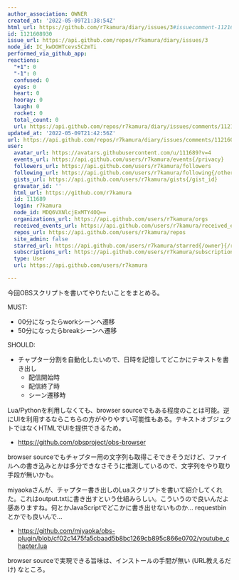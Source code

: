 ```yaml
---
author_association: OWNER
created_at: '2022-05-09T21:38:54Z'
html_url: https://github.com/r7kamura/diary/issues/3#issuecomment-1121608930
id: 1121608930
issue_url: https://api.github.com/repos/r7kamura/diary/issues/3
node_id: IC_kwDOHTcevs5C2mTi
performed_via_github_app: 
reactions:
  "+1": 0
  "-1": 0
  confused: 0
  eyes: 0
  heart: 0
  hooray: 0
  laugh: 0
  rocket: 0
  total_count: 0
  url: https://api.github.com/repos/r7kamura/diary/issues/comments/1121608930/reactions
updated_at: '2022-05-09T21:42:56Z'
url: https://api.github.com/repos/r7kamura/diary/issues/comments/1121608930
user:
  avatar_url: https://avatars.githubusercontent.com/u/111689?v=4
  events_url: https://api.github.com/users/r7kamura/events{/privacy}
  followers_url: https://api.github.com/users/r7kamura/followers
  following_url: https://api.github.com/users/r7kamura/following{/other_user}
  gists_url: https://api.github.com/users/r7kamura/gists{/gist_id}
  gravatar_id: ''
  html_url: https://github.com/r7kamura
  id: 111689
  login: r7kamura
  node_id: MDQ6VXNlcjExMTY4OQ==
  organizations_url: https://api.github.com/users/r7kamura/orgs
  received_events_url: https://api.github.com/users/r7kamura/received_events
  repos_url: https://api.github.com/users/r7kamura/repos
  site_admin: false
  starred_url: https://api.github.com/users/r7kamura/starred{/owner}{/repo}
  subscriptions_url: https://api.github.com/users/r7kamura/subscriptions
  type: User
  url: https://api.github.com/users/r7kamura

---
```

今回OBSスクリプトを書いてやりたいことをまとめる。

MUST:

- 00分になったらworkシーンへ遷移
- 50分になったらbreakシーンへ遷移

SHOULD:

- チャプター分割を自動化したいので、日時を記憶してどこかにテキストを書き出し
    - 配信開始時
    - 配信終了時
    - シーン遷移時

Lua/Pythonを利用しなくても、browser sourceでもある程度のことは可能。逆にUIを利用するならこちらの方がやりやすい可能性もある。テキストオブジェクトではなくHTMLでUIを提供できるため。

- https://github.com/obsproject/obs-browser

browser sourceでもチャプター用の文字列も取得こそできそうだけど、ファイルへの書き込みとかは多分できなさそうに推測しているので、文字列をやり取り手段が無いかも。

miyaokaさんが、チャプター書き出しのLuaスクリプトを書いて紹介してくれた。これはoutput.txtに書き出すという仕組みらしい。こういうので良いんだよ感ありますね。何とかJavaScriptでどこかに書き出せないものか… requestbin とかでも良いんで…

- https://github.com/miyaoka/obs-plugin/blob/cf02c1475fa5cbaad5b8bc1269cb895c866e0702/youtube_chapter.lua

browser sourceで実現できる旨味は、インストールの手間が無い (URL教えるだけ) なところ。